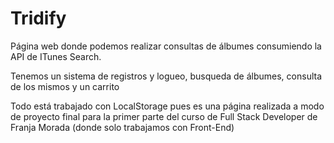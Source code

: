 # Tridify

Página web donde podemos realizar consultas de álbumes consumiendo la API de ITunes Search.

Tenemos un sistema de registros y logueo, busqueda de álbumes, consulta de los mismos y un carrito

Todo está trabajado con LocalStorage pues es una página realizada a modo de proyecto final para la primer parte del curso de Full Stack Developer de Franja Morada (donde solo trabajamos con Front-End)
